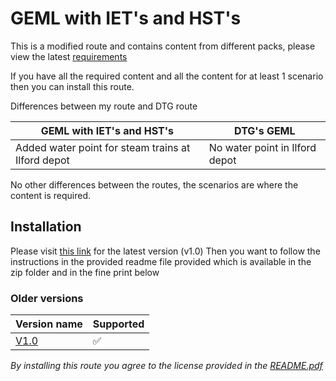 # GEML with IET's and HST's

This is a modified route and contains content from different packs, please view the latest [requirements](https://github.com/captainorigami01/GEML-IET-HST/blob/main/requirements.pdf)

If you have all the required content and all the content for at least 1 scenario then you can install this route.

Differences between my route and DTG route

|GEML with IET's and HST's|DTG's GEML|
|-|-|
|Added water point for steam trains at Ilford depot|No water point in Ilford depot|

No other differences between the routes, the scenarios are where the content is required.

## Installation
Please visit [this link](https://github.com/captainorigami01/GEML-IET-HST/releases/tag/v1.0) for the latest version (v1.0)
Then you want to follow the instructions in the provided readme file provided which is available in the zip folder and in the fine print below

### Older versions

|Version name|Supported|
|-|-|
|[V1.0](https://github.com/captainorigami01/GEML-IET-HST/releases/tag/v1.0)|:white_check_mark:|

*By installing this route you agree to the license provided in the [README.pdf](https://github.com/captainorigami01/GEML-IET-HST/blob/main/Readme.pdf)*
